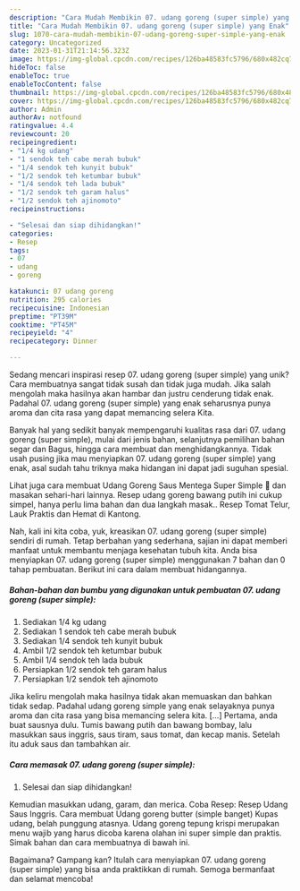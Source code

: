 ```yaml
---
description: "Cara Mudah Membikin 07. udang goreng (super simple) yang Enak"
title: "Cara Mudah Membikin 07. udang goreng (super simple) yang Enak"
slug: 1070-cara-mudah-membikin-07-udang-goreng-super-simple-yang-enak
category: Uncategorized
date: 2023-01-31T21:14:56.323Z
image: https://img-global.cpcdn.com/recipes/126ba48583fc5796/680x482cq70/07-udang-goreng-super-simple-foto-resep-utama.jpg
hideToc: false
enableToc: true
enableTocContent: false
thumbnail: https://img-global.cpcdn.com/recipes/126ba48583fc5796/680x482cq70/07-udang-goreng-super-simple-foto-resep-utama.jpg
cover: https://img-global.cpcdn.com/recipes/126ba48583fc5796/680x482cq70/07-udang-goreng-super-simple-foto-resep-utama.jpg
author: Admin
authorAv: notfound
ratingvalue: 4.4
reviewcount: 20
recipeingredient:
- "1/4 kg udang"
- "1 sendok teh cabe merah bubuk"
- "1/4 sendok teh kunyit bubuk"
- "1/2 sendok teh ketumbar bubuk"
- "1/4 sendok teh lada bubuk"
- "1/2 sendok teh garam halus"
- "1/2 sendok teh ajinomoto"
recipeinstructions:

- "Selesai dan siap dihidangkan!"
categories:
- Resep
tags:
- 07
- udang
- goreng

katakunci: 07 udang goreng 
nutrition: 295 calories
recipecuisine: Indonesian
preptime: "PT39M"
cooktime: "PT45M"
recipeyield: "4"
recipecategory: Dinner

---
```





Sedang mencari inspirasi resep 07. udang goreng (super simple) yang unik? Cara membuatnya sangat tidak susah dan tidak juga mudah. Jika salah mengolah maka hasilnya akan hambar dan justru cenderung tidak enak. Padahal 07. udang goreng (super simple) yang enak seharusnya punya aroma dan cita rasa yang dapat memancing selera Kita.





Banyak hal yang sedikit banyak mempengaruhi kualitas rasa dari 07. udang goreng (super simple), mulai dari jenis bahan, selanjutnya pemilihan bahan segar dan Bagus, hingga cara membuat dan menghidangkannya. Tidak usah pusing jika mau menyiapkan 07. udang goreng (super simple) yang enak,      asal sudah tahu triknya maka hidangan ini dapat jadi suguhan spesial.














Lihat juga cara membuat Udang Goreng Saus Mentega Super Simple 🤗 dan masakan sehari-hari lainnya. Resep udang goreng bawang putih ini cukup simpel, hanya perlu lima bahan dan dua langkah masak.. Resep Tomat Telur, Lauk Praktis dan Hemat di Kantong.






Nah, kali ini kita coba, yuk, kreasikan 07. udang goreng (super simple) sendiri di rumah. Tetap berbahan yang sederhana, sajian ini dapat memberi manfaat untuk membantu menjaga kesehatan tubuh kita. Anda bisa menyiapkan 07. udang goreng (super simple) menggunakan 7 bahan dan 0 tahap pembuatan. Berikut ini cara dalam membuat hidangannya.

<!--inarticleads1-->

##### Bahan-bahan dan bumbu yang digunakan untuk pembuatan 07. udang goreng (super simple):

1. Sediakan 1/4 kg udang
1. Sediakan 1 sendok teh cabe merah bubuk
1. Sediakan 1/4 sendok teh kunyit bubuk
1. Ambil 1/2 sendok teh ketumbar bubuk
1. Ambil 1/4 sendok teh lada bubuk
1. Persiapkan 1/2 sendok teh garam halus
1. Persiapkan 1/2 sendok teh ajinomoto


Jika keliru mengolah maka hasilnya tidak akan memuaskan dan bahkan tidak sedap. Padahal udang goreng simple yang enak selayaknya punya aroma dan cita rasa yang bisa memancing selera kita. […] Pertama, anda buat sausnya dulu. Tumis bawang putih dan bawang bombay, lalu masukkan saus inggris, saus tiram, saus tomat, dan kecap manis. Setelah itu aduk saus dan tambahkan air. 

<!--inarticleads2-->

##### Cara memasak 07. udang goreng (super simple):


1. Selesai dan siap dihidangkan!

Kemudian masukkan udang, garam, dan merica. Coba Resep: Resep Udang Saus Inggris. Cara membuat Udang goreng butter (simple banget) Kupas udang, belah punggung atasnya. Udang goreng tepung krispi merupakan menu wajib yang harus dicoba karena olahan ini super simple dan praktis. Simak bahan dan cara membuatnya di bawah ini. 

Bagaimana? Gampang kan? Itulah cara menyiapkan 07. udang goreng (super simple) yang bisa anda praktikkan di rumah. Semoga bermanfaat dan selamat mencoba!
